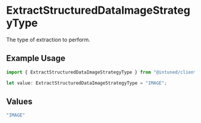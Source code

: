 # ExtractStructuredDataImageStrategyType

The type of extraction to perform.

## Example Usage

```typescript
import { ExtractStructuredDataImageStrategyType } from "@intuned/client/models/components";

let value: ExtractStructuredDataImageStrategyType = "IMAGE";
```

## Values

```typescript
"IMAGE"
```